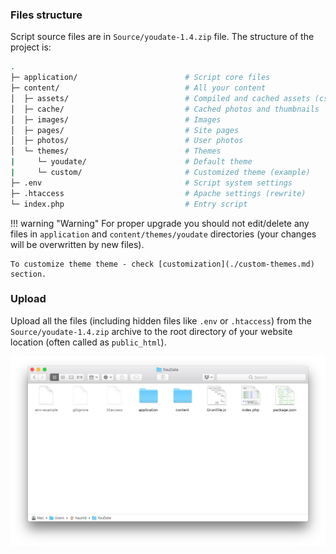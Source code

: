 ### Files structure

Script source files are in `Source/youdate-1.4.zip` file. The structure of the project is:

``` sh
.
├─ application/                        # Script core files
├─ content/                            # All your content
│  ├─ assets/                          # Compiled and cached assets (css/js)
│  ├─ cache/                           # Cached photos and thumbnails
│  ├─ images/                          # Images
│  ├─ pages/                           # Site pages
│  ├─ photos/                          # User photos
│  └─ themes/                          # Themes
|     └─ youdate/                      # Default theme
|     └─ custom/                       # Customized theme (example)
├─ .env                                # Script system settings
├─ .htaccess                           # Apache settings (rewrite)
└─ index.php                           # Entry script
```

!!! warning "Warning"
    For proper upgrade you should not edit/delete any files in `application` and `content/themes/youdate` directories
    (your changes will be overwritten by new files).
    
    To customize theme theme - check [customization](./custom-themes.md) section.
    
### Upload

Upload all the files (including hidden files like `.env` or `.htaccess`) from the `Source/youdate-1.4.zip` archive to the root directory of your website location (often called as `public_html`).

[![Files](./images/files.png)](./images/files.png)
